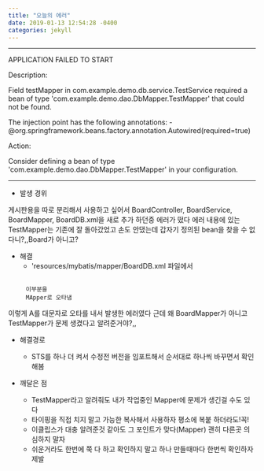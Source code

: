 ```yaml
---
title: "오늘의 에러"
date: 2019-01-13 12:54:28 -0400
categories: jekyll
---
```


***
APPLICATION FAILED TO START


Description:

Field testMapper in com.example.demo.db.service.TestService required a bean of type 'com.example.demo.dao.DbMapper.TestMapper' that could not be found.

The injection point has the following annotations:
	- @org.springframework.beans.factory.annotation.Autowired(required=true)

Action:

Consider defining a bean of type 'com.example.demo.dao.DbMapper.TestMapper' in your configuration.
***

- 발생 경위

게시판용을 따로 분리해서 사용하고 싶어서  BoardController, BoardService, BoardMapper, BoardDB.xml을 새로 추가 하던중 에러가 떴다
에러 내용에 있는 TestMapper는 기존에 잘 돌아갔었고 손도 안댔는데 갑자기 정의된 bean을 찾을 수 없다니?,,Board가 아니고?

- 해결 
  - 'resources/mybatis/mapper/BoardDB.xml 파일에서
<pre><code>
    <mapper namespace="com.example.demo.dao.DbMapper.BoardMapper"> 이부분을
    <mapper namespace="com.example.demo.dao.DbMapper.BoardMApper"> MApper로 오타냄
</code></pre>

이렇게 A를 대문자로 오타를 내서 발생한 에러였다
근데 왜 BoardMapper가 아니고 TestMapper가 문제 생겼다고 알려준거야?,,

- 해결경로
  - STS를 하나 더 켜서 수정전 버전을 임포트해서 순서대로 하나씩 바꾸면서 확인해봄

- 깨달은 점
  - TestMapper라고 알려줘도 내가 작업중인 Mapper에 문제가 생긴걸 수도 있다
  - 타이핑을 직접 치지 말고 가능한 복사해서 사용하자 평소에 복붙 하더라도!꼭!
  - 이클립스가 대충 알려준것 같아도 그 포인트가 맞다(Mapper) 괜히 다른곳 의심하지 말자
  - 쉬운거라도 한번에 쭉 다 하고 확인하지 말고 하나 만들때마다 한번씩 확인하자 제발
